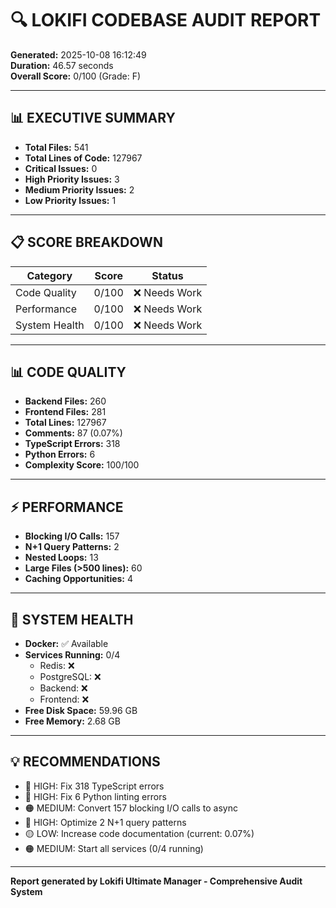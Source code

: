 # 🔍 LOKIFI CODEBASE AUDIT REPORT

**Generated:** 2025-10-08 16:12:49  
**Duration:** 46.57 seconds  
**Overall Score:** 0/100 (Grade: F)

---

## 📊 EXECUTIVE SUMMARY

- **Total Files:** 541
- **Total Lines of Code:** 127967
- **Critical Issues:** 0
- **High Priority Issues:** 3
- **Medium Priority Issues:** 2
- **Low Priority Issues:** 1

---

## 📋 SCORE BREAKDOWN

| Category | Score | Status |
|----------|-------|--------|
| Code Quality | 0/100 | ❌ Needs Work |
| Performance | 0/100 | ❌ Needs Work |
| System Health | 0/100 | ❌ Needs Work |

---

## 📊 CODE QUALITY

- **Backend Files:** 260
- **Frontend Files:** 281
- **Total Lines:** 127967
- **Comments:** 87 (0.07%)
- **TypeScript Errors:** 318
- **Python Errors:** 6
- **Complexity Score:** 100/100

---

## ⚡ PERFORMANCE

- **Blocking I/O Calls:** 157
- **N+1 Query Patterns:** 2
- **Nested Loops:** 13
- **Large Files (>500 lines):** 60
- **Caching Opportunities:** 4

---

## 🏥 SYSTEM HEALTH

- **Docker:** ✅ Available
- **Services Running:** 0/4
  - Redis: ❌
  - PostgreSQL: ❌
  - Backend: ❌
  - Frontend: ❌
- **Free Disk Space:** 59.96 GB
- **Free Memory:** 2.68 GB

---

## 💡 RECOMMENDATIONS

- 🔴 HIGH: Fix 318 TypeScript errors
- 🔴 HIGH: Fix 6 Python linting errors
- 🟠 MEDIUM: Convert 157 blocking I/O calls to async
- 🔴 HIGH: Optimize 2 N+1 query patterns
- 🟡 LOW: Increase code documentation (current: 0.07%)
- 🟠 MEDIUM: Start all services (0/4 running)

---

**Report generated by Lokifi Ultimate Manager - Comprehensive Audit System**
